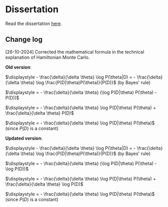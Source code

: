 # Dissertation
Read the dissertation [here](https://github.com/pranigopu/mastersProject/blob/main/deliverables/dissertation/dissertation.pdf).

## Change log
[26-10-2024] Corrected the mathematical formula in the technical explanation of Hamiltonian Monte Carlo.

**Old version**:

$\displaystyle - \frac{\delta}{\delta \theta} \log P(\theta|D) = - \frac{\delta}{\delta \theta} \log \frac{P(D|\theta)P(\theta)}{P(D)}$ (by Bayes' rule)

$\displaystyle = - \frac{\delta}{\delta \theta} (\log P(D|\theta) P(\theta) - P(D))$

$\displaystyle = - \frac{\delta}{\delta \theta} \log P(D|\theta) P(\theta) + \frac{\delta}{\delta \theta} P(D)$

$\displaystyle = - \frac{\delta}{\delta \theta} \log P(D|\theta) P(\theta)$ (since $P(D)$ is a constant)

**Updated version**:

$\displaystyle - \frac{\delta}{\delta \theta} \log P(\theta|D) = - \frac{\delta}{\delta \theta} \log \frac{P(D|\theta)P(\theta)}{P(D)}$ (by Bayes' rule)

$\displaystyle = - \frac{\delta}{\delta \theta} (\log P(D|\theta) P(\theta) - \log P(D))$

$\displaystyle = - \frac{\delta}{\delta \theta} \log P(D|\theta) P(\theta) + \frac{\delta}{\delta \theta} \log P(D)$

$\displaystyle = - \frac{\delta}{\delta \theta} \log P(D|\theta) P(\theta)$ (since $P(D)$ is a constant)
